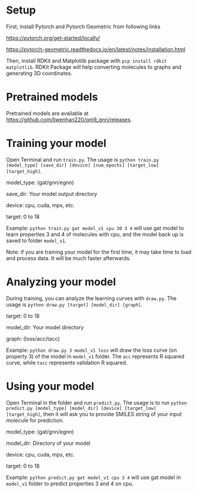 # Setup

First, install Pytorch and Pytorch Geometric from following links

https://pytorch.org/get-started/locally/

https://pytorch-geometric.readthedocs.io/en/latest/notes/installation.html

Then, install RDKit and Matplotlib package with `pip install rdkit matplotlib`. RDKit Package will help converting molecules to graphs and generating 3D coordinates.

# Pretrained models

Pretrained models are available at https://github.com/liwenhan220/qm9_gnn/releases.

# Training your model

Open Terminal and run `train.py`. The usage is `python train.py [model_type] [save_dir] [device] [num_epochs] [target_low] [target_high]`.

model_type: (gat/gnn/egnn)

save_dir: Your model output directory

device: cpu, cuda, mps, etc.

target: 0 to 18

Example: `python train.py gat model_v1 cpu 30 3 4` will use gat model to learn properties 3 and 4 of molecules with cpu, and the model back up is saved to folder `model_v1`.

Note: if you are training your model for the first time, it may take time to load and process data. It will be much faster afterwards.

# Analyzing your model
During training, you can analyze the learning curves with `draw.py`. The usage is `python draw.py [target] [model_dir] [graph]`.

target: 0 to 18

model_dir: Your model directory

graph: (loss/acc/tacc)

Example: `python draw.py 3 model_v1 loss` will draw the loss curve (on property 3) of the model in `model_v1` folder. The `acc` represents R squared curve, while `tacc` represents validation R squared.

# Using your model

Open Terminal in the folder and run `predict.py`. The usage is to run `python predict.py [model_type] [model_dir] [device] [target_low] [target_high]`, then it will ask you to provide SMILES string of your input molecule for prediction.

model_type: (gat/gnn/egnn)

model_dir: Directory of your model

device: cpu, cuda, mps, etc.

target: 0 to 18

Example: `python predict.py gat model_v1 cpu 3 4` will use gat model in `model_v1` folder to predict properties 3 and 4 on cpu.

